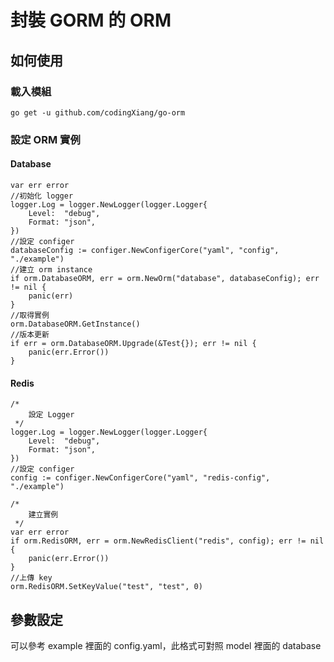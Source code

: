 # 封裝 GORM 的 ORM
## 如何使用
### 載入模組
```shell
go get -u github.com/codingXiang/go-orm
```

### 設定 ORM 實例
#### Database
```
var err error
//初始化 logger
logger.Log = logger.NewLogger(logger.Logger{
	Level:  "debug",
	Format: "json",
})
//設定 configer
databaseConfig := configer.NewConfigerCore("yaml", "config", "./example")
//建立 orm instance
if orm.DatabaseORM, err = orm.NewOrm("database", databaseConfig); err != nil {
	panic(err)
}
//取得實例
orm.DatabaseORM.GetInstance()
//版本更新
if err = orm.DatabaseORM.Upgrade(&Test{}); err != nil {
	panic(err.Error())
}
```

#### Redis
```
/*
	設定 Logger
 */
logger.Log = logger.NewLogger(logger.Logger{
	Level:  "debug",
	Format: "json",
})
//設定 configer
config := configer.NewConfigerCore("yaml", "redis-config", "./example")

/*
	建立實例
 */
var err error
if orm.RedisORM, err = orm.NewRedisClient("redis", config); err != nil {
	panic(err.Error())
}
//上傳 key
orm.RedisORM.SetKeyValue("test", "test", 0)
```
## 參數設定
可以參考 example 裡面的 config.yaml，此格式可對照 model 裡面的 database
